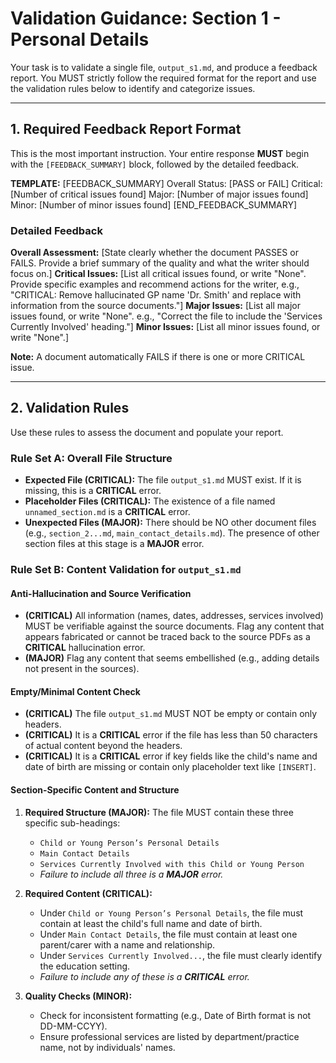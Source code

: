 # Validation Guidance: Section 1 - Personal Details

Your task is to validate a single file, `output_s1.md`, and produce a feedback report. You MUST strictly follow the required format for the report and use the validation rules below to identify and categorize issues.

---

## 1. Required Feedback Report Format

This is the most important instruction. Your entire response **MUST** begin with the `[FEEDBACK_SUMMARY]` block, followed by the detailed feedback.

**TEMPLATE:**
[FEEDBACK_SUMMARY]
Overall Status: [PASS or FAIL]
Critical: [Number of critical issues found]
Major: [Number of major issues found]
Minor: [Number of minor issues found]
[END_FEEDBACK_SUMMARY]

### Detailed Feedback

**Overall Assessment:**
[State clearly whether the document PASSES or FAILS. Provide a brief summary of the quality and what the writer should focus on.]
**Critical Issues:**
[List all critical issues found, or write "None". Provide specific examples and recommend actions for the writer, e.g., "CRITICAL: Remove hallucinated GP name 'Dr. Smith' and replace with information from the source documents."]
**Major Issues:**
[List all major issues found, or write "None". e.g., "Correct the file to include the 'Services Currently Involved' heading."]
**Minor Issues:**
[List all minor issues found, or write "None".]

**Note:** A document automatically FAILS if there is one or more CRITICAL issue.

---

## 2. Validation Rules

Use these rules to assess the document and populate your report.

### Rule Set A: Overall File Structure

*   **Expected File (CRITICAL):** The file `output_s1.md` MUST exist. If it is missing, this is a **CRITICAL** error.
*   **Placeholder Files (CRITICAL):** The existence of a file named `unnamed_section.md` is a **CRITICAL** error.
*   **Unexpected Files (MAJOR):** There should be NO other document files (e.g., `section_2...md`, `main_contact_details.md`). The presence of other section files at this stage is a **MAJOR** error.

### Rule Set B: Content Validation for `output_s1.md`

#### Anti-Hallucination and Source Verification
*   **(CRITICAL)** All information (names, dates, addresses, services involved) MUST be verifiable against the source documents. Flag any content that appears fabricated or cannot be traced back to the source PDFs as a **CRITICAL** hallucination error.
*   **(MAJOR)** Flag any content that seems embellished (e.g., adding details not present in the sources).

#### Empty/Minimal Content Check
*   **(CRITICAL)** The file `output_s1.md` MUST NOT be empty or contain only headers.
*   **(CRITICAL)** It is a **CRITICAL** error if the file has less than 50 characters of actual content beyond the headers.
*   **(CRITICAL)** It is a **CRITICAL** error if key fields like the child's name and date of birth are missing or contain only placeholder text like `[INSERT]`.

#### Section-Specific Content and Structure
1.  **Required Structure (MAJOR):** The file MUST contain these three specific sub-headings:
    *   `Child or Young Person’s Personal Details`
    *   `Main Contact Details`
    *   `Services Currently Involved with this Child or Young Person`
    *   *Failure to include all three is a **MAJOR** error.*

2.  **Required Content (CRITICAL):**
    *   Under `Child or Young Person’s Personal Details`, the file must contain at least the child's full name and date of birth.
    *   Under `Main Contact Details`, the file must contain at least one parent/carer with a name and relationship.
    *   Under `Services Currently Involved...`, the file must clearly identify the education setting.
    *   *Failure to include any of these is a **CRITICAL** error.*

3.  **Quality Checks (MINOR):**
    *   Check for inconsistent formatting (e.g., Date of Birth format is not DD-MM-CCYY).
    *   Ensure professional services are listed by department/practice name, not by individuals' names.